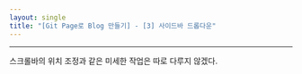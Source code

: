 ```yaml
---
layout: single
title: "[Git Page로 Blog 만들기] - [3] 사이드바 드롭다운"
---
```


---

스크롤바의 위치 조정과 같은 미세한 작업은 따로 다루지 않겠다.